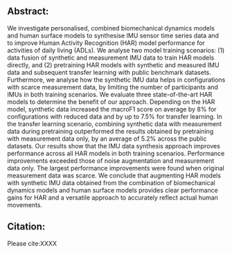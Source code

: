 ## **Abstract:**
We investigate personalised, combined biomechanical dynamics models and human surface models to synthesise IMU sensor time series data and to improve Human Activity Recognition (HAR) model performance for activities of daily living (ADLs). We analyse two model training scenarios: (1) data fusion of synthetic and measurement IMU data to train HAR models directly, and (2) pretraining HAR models with synthetic and measured IMU data and subsequent transfer learning with public benchmark datasets. Furthermore, we analyse how the synthetic IMU data helps in configurations with scarce measurement data, by limiting the number of participants and IMUs in both training scenarios. We evaluate three state-of-the-art HAR models to determine the benefit of our approach. Depending on the HAR model, synthetic data increased the macroF1 score on average by $8$\% for configurations with reduced data and by up to 7.5% for transfer learning. In the transfer learning scenario, combining synthetic data with measurement data during pretraining outperformed the results obtained by pretraining with measurement data only, by an average of 5.2% across the public datasets. Our results show that the IMU data synthesis approach improves performance across all HAR models in both training scenarios. Performance improvements exceeded those of noise augmentation and measurement data only. The largest performance improvements were found when original measurement data was scarce. We conclude that augmenting HAR models with synthetic IMU data obtained from the combination of biomechanical dynamics models and human surface models provides clear performance gains for HAR and a versatile approach to accurately reflect actual human movements.
## **Citation:**

Please cite:XXXX
